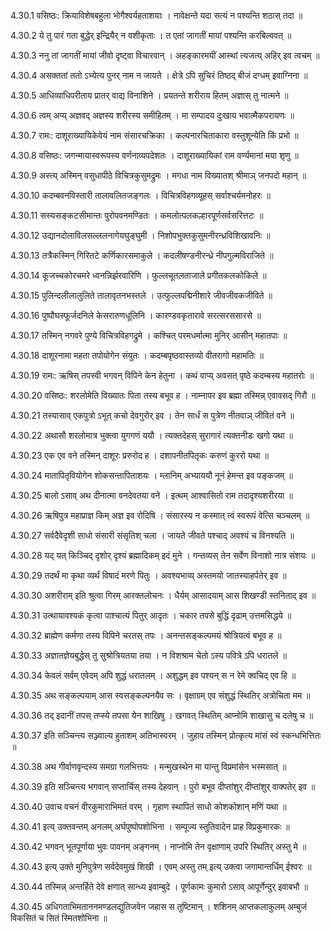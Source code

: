4.30.1
वसिष्ठः:
क्रियाविशेषबहुला भोगैश्वर्यहताशयाः ।
नावेक्षन्ते यदा सत्यं न पश्यन्ति शठास् तदा ॥


4.30.2
ये तु पारं गता बुद्धेर् इन्द्रियैर् न वशीकृताः ।
त एतां जागतीं मायां पश्यन्ति करबिल्ववत् ॥


4.30.3
ननु तां जागतीं मायां जीवो दृष्ट्वा विचारवान् ।
अहङ्कारमयीं आस्थां त्यजत्य् अहिर् इव त्वचम् ॥


4.30.4
असक्ततां ततो ऽभ्येत्य पुनर् नाम न जायते ।
क्षेत्रे ऽपि सुचिरं तिष्ठद् बीजं दग्धम् इवाग्निना ॥


4.30.5
आधिव्याधिपरीताय प्रातर् वाद्य विनाशिने ।
प्रयतन्ते शरीराय हितम् अज्ञास् तु नात्मने ॥


4.30.6
त्वम् अप्य् अज्ञवद् अज्ञस्य शरीरस्य समीहितम् ।
मा सम्पादय दुःखाय भवात्मैकपरायणः ॥


4.30.7
रामः:
दाशूराख्यायिकेवेयं नाम संसारचक्रिका ।
कल्पनारचिताकारा वस्तुशून्येति किं प्रभो ॥


4.30.8
वसिष्ठः:
जगन्मायास्वरूपस्य वर्णनाव्यपदेशतः ।
दाशूराख्यायिकां राम वर्ण्यमानां मया शृणु ॥


4.30.9
अस्त्य् अस्मिन् वसुधापीठे विचित्रकुसुमद्रुमः ।
मगधा नाम विख्यातश् श्रीमाञ् जनपदो महान् ॥


4.30.10
कदम्बवनविस्तारी तालावलितजङ्गलः ।
विचित्रविहगव्यूहस् सर्वाश्चर्यमनोहरः ॥


4.30.11
सस्यसङ्कटसीमान्तः पुरोपवनमण्डितः ।
कमलोत्पलकल्हारपूर्णसर्वसरित्तटः ॥


4.30.12
उद्यानदोलाविलसल्ललनागेयघुङ्घुमी ।
निशोपभुक्तकुसुमनीरन्ध्रविशिखावनिः ॥


4.30.13
तत्रैकस्मिन् गिरितटे कर्णिकारसमाकुले ।
कदलीषण्डनीरन्ध्रे नीपगुल्मविराजिते ॥


4.30.14
कूजच्चकोरचमरे ध्वनन्निर्झरवारिणि ।
फुल्लचूतलताजाले प्रगीतकलकोकिले ॥


4.30.15
पुलिन्दलीलालुलिते तालावृतनभस्तले ।
उत्फुल्लपद्मिनीशारे जीवजीवकजीविते ॥


4.30.16
पुष्पौघस्फूर्जदनिले केसरारुणधूलिनि ।
कारण्डवकृतारावे सरत्सरससारसे ॥


4.30.17
तस्मिन् नगवरे पुण्ये विचित्रविहगद्रुमे ।
कश्चित् परमधर्मात्मा मुनिर् आसीन् महातपाः ॥


4.30.18
दाशूरनामा महता तपोयोगेन संयुतः ।
कदम्बपृष्ठवास्तव्यो वीतरागो महामतिः ॥


4.30.19
रामः:
ऋषिस् तपस्वी भगवन् विपिने केन हेतुना ।
कथं वाप्य् अवसत् पृष्ठे कदम्बस्य महातरोः ॥


4.30.20
वसिष्ठः:
शरलोमेति विख्यातः पिता तस्य बभूव ह ।
नाम्नापर इव ब्रह्मा तस्मिन्न् एवावसद् गिरौ ॥


4.30.21
तस्यासाव् एकपुत्रो ऽभूत् कचो देवगुरोर् इव ।
तेन सार्धं स पुत्रेण नीतवाञ् जीवितं वने ॥


4.30.22
अथासौ शरलोमात्र भुक्त्वा युगगणं ययौ ।
त्यक्तदेहस् सुरागारं त्यक्तनीडः खगो यथा ॥


4.30.23
एक एव वने तस्मिन् दाशूरः प्ररुरोद ह ।
दशापनीतपितृकः करुणं कुररो यथा ॥


4.30.24
मातापितृवियोगेन शोकसन्तापिताशयः ।
म्लानिम् अभ्याययौ नूनं हेमन्त इव पङ्कजम् ॥


4.30.25
बालो ऽसाव् अथ दीनात्मा वनदेवतया वने ।
इत्थम् आश्वासितो राम तदादृश्यशरीरया ॥


4.30.26
ऋषिपुत्र महाप्राज्ञ किम् अज्ञ इव रोदिषि ।
संसारस्य न कस्मात् त्वं स्वरूपं वेत्सि चञ्चलम् ॥


4.30.27
सर्वदैवेदृशी साधो संसारी संसृतिश् चला ।
जायते जीवते पश्चाद् अवश्यं च विनश्यति ॥


4.30.28
यद् यत् किञ्चिद् दृशोर् दृश्यं ब्रह्मादिकम् इदं मुने ।
गन्तव्यस् तेन सर्वेण विनाशो नात्र संशयः ॥


4.30.29
तदर्थं मा कृथा व्यर्थं विषादं मरणे पितुः ।
अवश्यभाव्य् अस्तमयो जातस्याहर्पतेर् इव ॥


4.30.30
अशरीराम् इति श्रुत्वा गिरम् आरक्तलोचनः ।
धैर्यम् आसादयाम् आस शिखण्डी स्तनिताद् इव ॥


4.30.31
उत्थायावश्यकं कृत्वा पाश्चात्यं पितुर् आदृतः ।
चकार तपसे बुद्धिं दृढाम् उत्तमसिद्धये ॥


4.30.32
ब्राह्मेण कर्मणा तस्य विपिने चरतस् तपः ।
अनन्तसङ्कल्पमयं श्रोत्रियत्वं बभूव ह ॥


4.30.33
अज्ञातज्ञेयबुद्धेस् तु सुश्रोत्रियतया तया ।
न विशश्राम चेतो ऽस्य पवित्रे ऽपि धरातले ॥


4.30.34
केवलं सर्वम् एवेदम् अपि शुद्धं धरातलम् ।
अशुद्धम् इव पश्यन् स न रेमे क्वचिद् एव हि ॥


4.30.35
अथ सङ्कल्पयाम् आस स्वसङ्कल्पनयैव सः ।
वृक्षाग्रम् एव संशुद्धं स्थितिर् अत्रोचिता मम ॥


4.30.36
तद् इदानीं तपस् तप्स्ये तपसा येन शाखिषु ।
खगवत् स्थितिम् आप्नोमि शाखासु च दलेषु च ॥


4.30.37
इति सञ्चिन्त्य सञ्ज्वाल्य हुताशम् अतिभास्वरम् ।
जुहाव तस्मिन् प्रोत्कृत्य मांसं स्वं स्कन्धभित्तितः ॥


4.30.38
अथ गीर्वाणवृन्दस्य समग्रा गलभित्तयः ।
मन्मुखस्थेन मा यान्तु विप्रमांसेन भस्मसात् ॥


4.30.39
इति सञ्चिन्त्य भगवान् सप्तार्चिस् तस्य देहवान् ।
पुरो बभूव दीप्तांशुर् दीप्तांशुर् वाक्पतेर् इव ॥


4.30.40
उवाच वचनं वीरकुमाराभिमतं वरम् ।
गृहाण स्थापितं साधो कोशकोशान् मणिं यथा ॥


4.30.41
इत्य् उक्तवन्तम् अनलम् अर्घपुष्पोपशोभिना ।
सम्पूज्य स्तुतिवादेन प्राह विप्रकुमारकः ॥


4.30.42
भगवन् भूतपूर्णाया भुवः पावनम् अङ्गनम् ।
नाप्नोमि तेन वृक्षाणाम् उपरि स्थितिर् अस्तु मे ॥


4.30.43
इत्य् उक्ते मुनिपुत्रेण सर्वदेवमुखं शिखी ।
एवम् अस्तु तम् इत्य् उक्त्वा जगामान्तर्धिम् ईश्वरः ॥


4.30.44
तस्मिन्न् अन्तर्हिते देवे क्षणात् सान्ध्य इवाम्बुदे ।
पूर्णकामः कुमारो ऽसाव् आपूर्णेन्दुर् इवाबभौ ॥


4.30.45
अधिगताभिमताननमण्डलद्युतिजवेन जहास स तुष्टिमान् ।
शशिनम् आप्तकलाकुलम् अम्बुजं विकसितं च सितं स्मितशोभिना ॥

